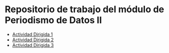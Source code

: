 # Repositorio de trabajo del módulo de Periodismo de Datos II

- [Actividad Dirigida 1](ad1.md)
- [Actividad Dirigida 2](ad2.md)
- [Actividad Dirigida 3](ad3.md)
